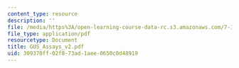 ```yaml
---
content_type: resource
description: ''
file: /media/https%3A/open-learning-course-data-rc.s3.amazonaws.com/7-13-experimental-microbial-genetics-fall-2003/309370ff02f873ad1aee0650c0d48919_GUS_Assays_v2.pdf
file_type: application/pdf
resourcetype: Document
title: GUS_Assays_v2.pdf
uid: 309370ff-02f8-73ad-1aee-0650c0d48919
---
```

